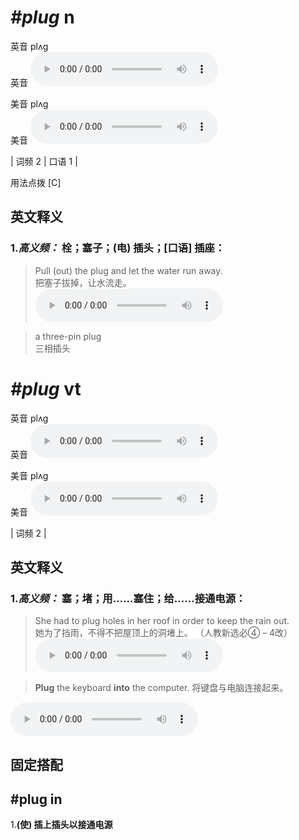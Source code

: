 # ***\#plug*** n
英音 plʌɡ  
英音
<audio src="./media/plug-B.aac" controls="controls"></audio>

美音 plʌɡ  
美音
<audio src="./media/plug.aac" controls="controls"></audio>



| 词频 2 | 口语 1 |  

用法点拨  [C]

英文释义
---
### 1.*高义频：* **栓；塞子；(电) 插头；[口语] 插座：**  

 > Pull (out) the plug and let the water run away.   
 > 把塞子拔掉，让水流走。    
<audio src="./media/plug-1.aac" controls="controls"></audio>

 > a three-pin plug   
 > 三相插头    


# ***\#plug*** vt
英音 plʌɡ  
英音
<audio src="./media/plug-B.aac" controls="controls"></audio>

美音 plʌɡ  
美音
<audio src="./media/plug.aac" controls="controls"></audio>



| 词频 2 |  

英文释义
---
### 1.*高义频：* **塞；堵；用……塞住；给……接通电源：**  

 > She had to plug holes in her roof in order to keep the rain out.  
 > 她为了挡雨，不得不把屋顶上的洞堵上。  （人教新选必④ – 4改）  
<audio src="./media/She had to plug holes in her roof in order to keep the rain out2_AAC.aac" controls="controls"></audio>

 > **Plug** the keyboard **into** the computer. 将键盘与电脑连接起来。  
 >     
<audio src="./media/plug-2.aac" controls="controls"></audio>


固定搭配
---
## \#plug in
1.**(使) 插上插头以接通电源**  


